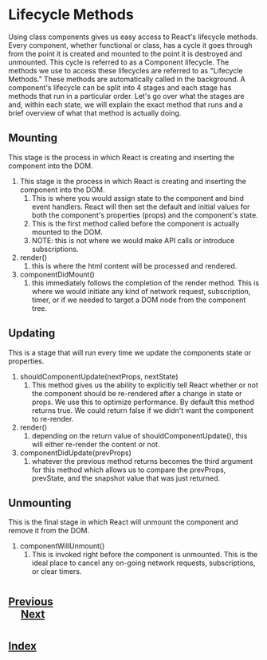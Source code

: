 # Lifecycle Methods
Using class components gives us easy access to React's lifecycle methods. Every component, whether functional or class, has a cycle it goes through from the point it is created and mounted to the point it is destroyed and unmounted. This cycle is referred to as a Component lifecycle. The methods we use to access these lifecycles are referred to as "Lifecycle Methods." These methods are automatically called in the background. A component's lifecycle can be split into 4 stages and each stage has methods that run in a particular order. Let's go over what the stages are and, within each state, we will explain the exact method that runs and a brief overview of what that method is actually doing.
## Mounting

This stage is the process in which React is creating and inserting the component into the DOM.
1.  This stage is the process in which React is creating and inserting the component into the DOM.
    1.  This is where you would assign state to the component and bind event handlers. React will then set the default and initial values for both the component's properties (props) and the component's state.
    2.  This is the first method called before the component is actually mounted to the DOM.
    3.  NOTE: this is not where we would make API calls or introduce subscriptions.
2.  render()
    1.  this is where the html content will be processed and rendered.
3.  componentDidMount()
    1.  this immediately follows the completion of the render method. This is where we would initiate any kind of network request, subscription, timer, or if we needed to target a DOM node from the component tree.
   
## Updating

This is a stage that will run every time we update the components state or properties.

1.  shouldComponentUpdate(nextProps, nextState)
    1.  This method gives us the ability to explicitly tell React whether or not the component should be re-rendered after a change in state or props. We use this to optimize performance. By default this method returns true. We could return false if we didn't want the component to re-render.
2. render()
   1. depending on the return value of shouldComponentUpdate(), this will either re-render the content or not.
3. componentDidUpdate(prevProps)
   1. whatever the previous method returns becomes the third argument for this method which allows us to compare the prevProps, prevState, and the snapshot value that was just returned.
   
## Unmounting
This is the final stage in which React will unmount the component and remove it from the DOM.
1.  componentWillUnmount()
    1.  This is invoked right before the component is unmounted. This is the ideal place to cancel any on-going network requests, subscriptions, or clear timers.
   #

   ## [Previous](./005_State.md)<span>&nbsp;&nbsp;&nbsp;&nbsp;&nbsp;&nbsp;&nbsp;&nbsp;&nbsp;&nbsp;&nbsp;&nbsp;&nbsp;&nbsp;&nbsp;&nbsp;&nbsp;&nbsp;&nbsp;&nbsp;&nbsp;&nbsp;&nbsp;&nbsp;&nbsp;&nbsp;&nbsp;&nbsp;&nbsp;&nbsp;&nbsp;&nbsp;&nbsp;&nbsp;&nbsp;&nbsp;&nbsp;&nbsp;&nbsp;&nbsp;&nbsp;&nbsp;&nbsp;&nbsp;&nbsp;&nbsp;&nbsp;&nbsp;&nbsp;&nbsp;&nbsp;&nbsp;&nbsp;&nbsp;&nbsp;&nbsp;&nbsp;&nbsp;&nbsp;&nbsp;&nbsp;&nbsp;&nbsp;&nbsp;&nbsp;&nbsp;&nbsp;&nbsp;&nbsp;&nbsp;&nbsp;&nbsp;&nbsp;&nbsp;&nbsp;&nbsp;&nbsp;&nbsp;&nbsp;&nbsp;&nbsp;&nbsp;&nbsp;&nbsp;&nbsp;&nbsp;&nbsp;</span> [Next](./007_Styles.md)
   #
##  [Index](../../Index.md)